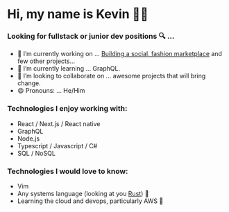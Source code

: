 # Hi, my name is Kevin 👋🏼

### Looking for fullstack or junior dev positions 🔍 ...  

- 🔭 I’m currently working on ... [Building a social, fashion marketplace](https://github.com/KevinRaleie-dev/ecom-client-react) and few other projects...
- 🌱 I’m currently learning ... GraphQL.
- 👯 I’m looking to collaborate on ... awesome projects that will bring change.
- 😄 Pronouns: ... He/Him

### Technologies I enjoy working with:

- React / Next.js / React native
- GraphQL
- Node.js
- Typescript / Javascript / C#
- SQL / NoSQL

### Technologies I would love to know:

- Vim
- Any systems language (looking at you [Rust](https://www.rust-lang.org/)) 👀
- Learning the cloud and devops, particularly AWS 💭
